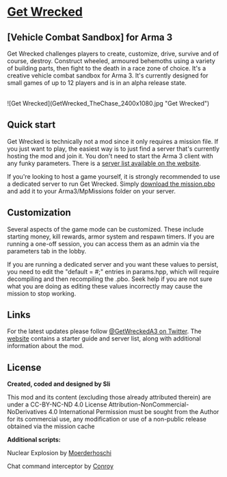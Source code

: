 # [Get Wrecked](http://getwrecked.info) 
## [Vehicle Combat Sandbox] for Arma 3 ##

Get Wrecked challenges players to create, customize, drive, survive and of course, destroy. Construct wheeled, armoured behemoths using a variety of building parts, then fight to the death in a race zone of choice. It's a creative vehicle combat sandbox for Arma 3. It's currently designed for small games of up to 12 players and is in an alpha release state.

<br />
![Get Wrecked](GetWrecked_TheChase_2400x1080.jpg "Get Wrecked")

## Quick start

Get Wrecked is technically not a mod since it only requires a mission file. If you just want to play, the easiest way is to just find a server that's currently hosting the mod and join it. You don't need to start the Arma 3 client with any funky parameters. There is a [server list available on the website](http://getwrecked.info#play).

If you're looking to host a game yourself, it is strongly recommended to use a dedicated server to run Get Wrecked. Simply  [download the mission.pbo](http://getwrecked.info#download) and add it to your Arma3/MpMissions folder on your server. 

## Customization

Several aspects of the game mode can be customized. These include starting money, kill rewards, armor system and respawn timers. If you are running a one-off session, you can access them as an admin via the parameters tab in the lobby. 

If you are running a dedicated server and you want these values to persist, you need to edit the "default = #;" entries in params.hpp, which will require decompiling and then recompiling the .pbo. Seek help if you are not sure what you are doing as editing these values incorrectly may cause the mission to stop working.

## Links

For the latest updates please follow [@GetWreckedA3 on Twitter](https://twitter.com/getwreckeda3). The [website](http://getwrecked.info) contains a starter guide and server list, along with additional information about the mod.

## License

**Created, coded and designed by Sli**

This mod and its content (excluding those already attributed therein) are under a CC-BY-NC-ND 4.0 License
Attribution-NonCommercial-NoDerivatives 4.0 International
Permission must be sought from the Author for its commercial use, any modification or use of a non-public release obtained via the mission cache

**Additional scripts:**

Nuclear Explosion by [Moerderhoschi](http://www.armaholic.com/page.php?id=23963)

Chat command interceptor by [Conroy](http://www.armaholic.com/page.php?id=26377)
